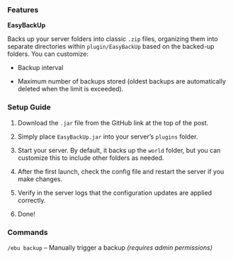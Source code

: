 ### **Features**

**EasyBackUp**

Backs up your server folders into classic `.zip` files, organizing them into separate directories within `plugin/EasyBackUp` based on the backed-up folders. You can customize:

- Backup interval
    
- Maximum number of backups stored (oldest backups are automatically deleted when the limit is exceeded).
    

### **Setup Guide**

1. Download the `.jar` file from the GitHub link at the top of the post.
    
2. Simply place `EasyBackUp.jar` into your server’s `plugins` folder.
    
3. Start your server. By default, it backs up the `world` folder, but you can customize this to include other folders as needed.
    
4. After the first launch, check the config file and restart the server if you make changes.
    
5. Verify in the server logs that the configuration updates are applied correctly.
    
6. Done!
    

### **Commands**

`/ebu backup` – Manually trigger a backup _(requires admin permissions)_
